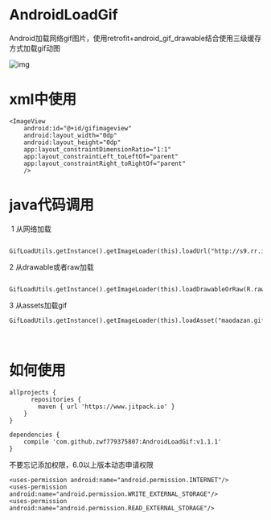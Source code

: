 # AndroidLoadGif
Android加载网络gif图片，使用retrofit+android_gif_drawable结合使用三级缓存方式加载gif动图

  ![img](https://github.com/zwf779375807/AndroidLoadGif/blob/master/app/gifloadnew.gif)
  
# xml中使用

    <ImageView
        android:id="@+id/gifimageview"
        android:layout_width="0dp"
        android:layout_height="0dp"
        app:layout_constraintDimensionRatio="1:1"
        app:layout_constraintLeft_toLeftOf="parent"
        app:layout_constraintRight_toRightOf="parent"
        />
	
# java代码调用

  1 从网络加载   
		
		GifLoadUtils.getInstance().getImageLoader(this).loadUrl("http://s9.rr.itc.cn/r/wapChange/20173_31_10/a0rq600946115627303.gif").into(gifImageView);
         
 2 从drawable或者raw加载
 
        GifLoadUtils.getInstance().getImageLoader(this).loadDrawableOrRaw(R.raw.pao).into(gifDrawbleImageView);
	
 3 从assets加载gif
        
	GifLoadUtils.getInstance().getImageLoader(this).loadAsset("maodazan.gif").into(gifAssetImageView);
     
  
# 如何使用

    allprojects {
		  repositories {
		  	maven { url 'https://www.jitpack.io' }
	  	}
  	}
    
    dependencies {
        compile 'com.github.zwf779375807:AndroidLoadGif:v1.1.1'
    }
    
    
 不要忘记添加权限，6.0以上版本动态申请权限
 
    <uses-permission android:name="android.permission.INTERNET"/>
    <uses-permission android:name="android.permission.WRITE_EXTERNAL_STORAGE"/>
    <uses-permission android:name="android.permission.READ_EXTERNAL_STORAGE"/>
